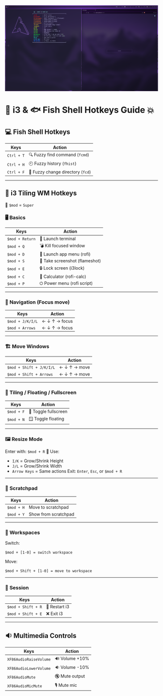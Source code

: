 ![ss](./ss.png)

# 🧠 i3 & 🐟 Fish Shell Hotkeys Guide 💥

## 💻 **Fish Shell Hotkeys**

| Keys       | Action                             |
| ---------- | ---------------------------------- |
| `Ctrl + T` | 🔍 Fuzzy find command (`fcmd`)     |
| `Ctrl + H` | 🕘 Fuzzy history (`fhist`) |
| `Ctrl + F` | 📁 Fuzzy change directory (`fcd`)  |
 
---

## 🧱 **i3 Tiling WM Hotkeys**
🧷 `$mod` = `Super`

### 🖥️ **Basics**

| Keys            | Action                         |
| --------------- | ------------------------------ |
| `$mod + Return` | 🧨 Launch terminal             |
| `$mod + Q`      | 💣 Kill focused window         |
| `$mod + D`      | 🚀 Launch app menu (rofi)      |
| `$mod + S`      | 📸 Take screenshot (flameshot) |
| `$mod + E`      | 🔒 Lock screen (i3lock)        |
| `$mod + C`      | 🧮 Calculator (rofi-calc)      |
| `$mod + P`      | ⏻ Power menu (rofi script)     |

---

### 🧭 **Navigation (Focus move)**

| Keys             | Action        |
| ---------------- | ------------- |
| `$mod + J/K/I/L` | ← ↓ ↑ → focus |
| `$mod + Arrows`  | ← ↓ ↑ → focus |

---

### 🏗️ **Move Windows**

| Keys                     | Action       |
| ------------------------ | ------------ |
| `$mod + Shift + J/K/I/L` | ← ↓ ↑ → move |
| `$mod + Shift + Arrows`  | ← ↓ ↑ → move |

---

### 🔳 **Tiling / Floating / Fullscreen**

| Keys       | Action               |
| ---------- | -------------------- |
| `$mod + F` | 🔲 Toggle fullscreen |
| `$mod + N` | 🪟 Toggle floating   |

---

### 🖼️ **Resize Mode**

Enter with: `$mod + R` 💫
Use:

* `I/K` = Grow/Shrink Height
* `J/L` = Grow/Shrink Width
* `Arrow Keys` = Same actions
  Exit: `Enter`, `Esc`, or `$mod + R`

---

### 🧼 **Scratchpad**

| Keys       | Action               |
| ---------- | -------------------- |
| `$mod + H` | Move to scratchpad   |
| `$mod + Y` | Show from scratchpad |

---

### 🧱 **Workspaces**

Switch:

```text
$mod + [1-0] = switch workspace
```

Move:

```text
$mod + Shift + [1-0] = move to workspace
```

---

### 🔄 **Session**

| Keys               | Action        |
| ------------------ | ------------- |
| `$mod + Shift + R` | 🔁 Restart i3 |
| `$mod + Shift + E` | ❌ Exit i3     |

---

## 🔉 **Multimedia Controls**

| Keys                   | Action         |
| ---------------------- | -------------- |
| `XF86AudioRaiseVolume` | 🔊 Volume +10% |
| `XF86AudioLowerVolume` | 🔉 Volume -10% |
| `XF86AudioMute`        | 🔇 Mute output |
| `XF86AudioMicMute`     | 🎙️ Mute mic   |
